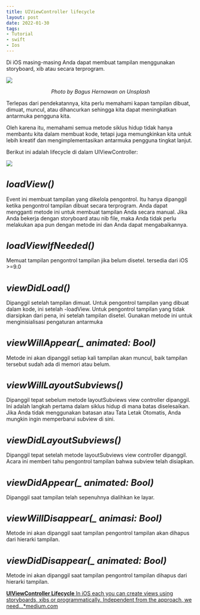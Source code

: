 ```yaml
---
title: UIViewController lifecycle
layout: post
date: 2022-01-30
tags:
- Tutorial
- swift
- Ios
---
```


Di iOS masing-masing Anda dapat membuat tampilan menggunakan storyboard, xib atau secara terprogram.

![](https://miro.medium.com/max/700/1*PDQszjOlQArBPwb1KrWilQ.jpeg)
<div style="font-style: italic; text-align: center;" markdown="1">
  Photo by Bagus Hernawan on Unsplash
</div>


Terlepas dari pendekatannya, kita perlu memahami kapan tampilan dibuat, dimuat, muncul, atau dihancurkan sehingga kita dapat meningkatkan antarmuka pengguna kita.

Oleh karena itu, memahami semua metode siklus hidup tidak hanya membantu kita dalam membuat kode, tetapi juga memungkinkan kita untuk lebih kreatif dan mengimplementasikan antarmuka pengguna tingkat lanjut.

Berikut ini adalah lifecycle di dalam UIViewController:

![](https://cdn-images-1.medium.com/max/2000/1*pkR6v_dL4UESygFa9sgY9A.png)

<h1 style="font-size:1.5rem;"><b><i>loadView()</i></b></h1>

Event ini membuat tampilan yang dikelola pengontrol. Itu hanya dipanggil ketika pengontrol tampilan dibuat secara terprogram.
Anda dapat mengganti metode ini untuk membuat tampilan Anda secara manual. Jika Anda bekerja dengan storyboard atau nib file, maka Anda tidak perlu melakukan apa pun dengan metode ini dan Anda dapat mengabaikannya.

<h1 style="font-size:1.5rem;"><b><i>loadViewIfNeeded()</i></b></h1>

Memuat tampilan pengontrol tampilan jika belum disetel. tersedia dari iOS >=9.0

<h1 style="font-size:1.5rem;"><b><i>viewDidLoad()</i></b></h1>

Dipanggil setelah tampilan dimuat. Untuk pengontrol tampilan yang dibuat dalam kode, ini setelah -loadView. Untuk pengontrol tampilan yang tidak diarsipkan dari pena, ini setelah tampilan disetel. Gunakan metode ini untuk menginisialisasi pengaturan antarmuka

<h1 style="font-size:1.5rem;"><b><i>viewWillAppear(_ animated: Bool)</i></b></h1>

Metode ini akan dipanggil setiap kali tampilan akan muncul, baik tampilan tersebut sudah ada di memori atau belum.

<h1 style="font-size:1.5rem;"><b><i>viewWillLayoutSubviews()</i></b></h1>

Dipanggil tepat sebelum metode layoutSubviews view controller dipanggil.
Ini adalah langkah pertama dalam siklus hidup di mana batas diselesaikan. Jika Anda tidak menggunakan batasan atau Tata Letak Otomatis, Anda mungkin ingin memperbarui subview di sini.

<h1 style="font-size:1.5rem;"><b><i>viewDidLayoutSubviews()</i></b></h1>

Dipanggil tepat setelah metode layoutSubviews view controller dipanggil.
Acara ini memberi tahu pengontrol tampilan bahwa subview telah disiapkan.

<h1 style="font-size:1.5rem;"><b><i>viewDidAppear(_ animated: Bool)</i></b></h1>
Dipanggil saat tampilan telah sepenuhnya dialihkan ke layar.

<h1 style="font-size:1.5rem;"><b><i>viewWillDisappear(_ animasi: Bool)</i></b></h1>
Metode ini akan dipanggil saat tampilan pengontrol tampilan akan dihapus dari hierarki tampilan.

<h1 style="font-size:1.5rem;"><b><i>viewDidDisappear(_ animated: Bool)</i></b></h1>
Metode ini akan dipanggil saat tampilan pengontrol tampilan dihapus dari hierarki tampilan.


[**UIViewController Lifecycle**
In iOS each you can create views using storyboards, xibs or programmatically.
Independent from the approach, we need…*medium.com](https://medium.com/@vipandey54/uiviewcontroller-lifecycle-7ca2d36f4f07)

